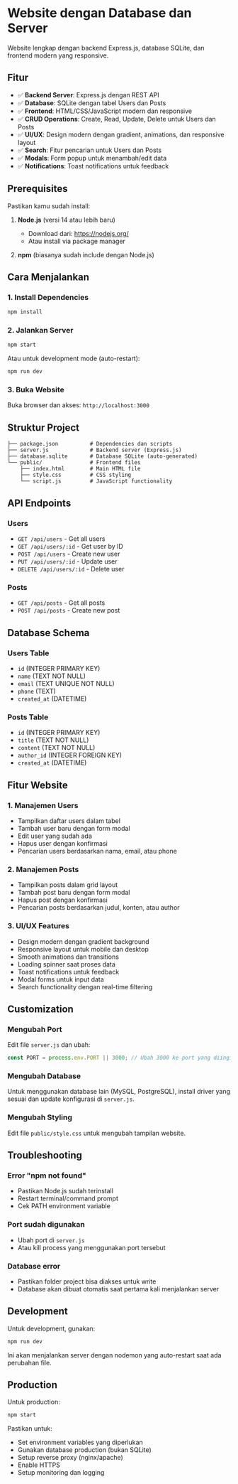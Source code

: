 # Website dengan Database dan Server

Website lengkap dengan backend Express.js, database SQLite, dan frontend modern yang responsive.

## Fitur

- ✅ **Backend Server**: Express.js dengan REST API
- ✅ **Database**: SQLite dengan tabel Users dan Posts
- ✅ **Frontend**: HTML/CSS/JavaScript modern dan responsive
- ✅ **CRUD Operations**: Create, Read, Update, Delete untuk Users dan Posts
- ✅ **UI/UX**: Design modern dengan gradient, animations, dan responsive layout
- ✅ **Search**: Fitur pencarian untuk Users dan Posts
- ✅ **Modals**: Form popup untuk menambah/edit data
- ✅ **Notifications**: Toast notifications untuk feedback

## Prerequisites

Pastikan kamu sudah install:
1. **Node.js** (versi 14 atau lebih baru)
   - Download dari: https://nodejs.org/
   - Atau install via package manager

2. **npm** (biasanya sudah include dengan Node.js)

## Cara Menjalankan

### 1. Install Dependencies
```bash
npm install
```

### 2. Jalankan Server
```bash
npm start
```

Atau untuk development mode (auto-restart):
```bash
npm run dev
```

### 3. Buka Website
Buka browser dan akses: `http://localhost:3000`

## Struktur Project

```
├── package.json          # Dependencies dan scripts
├── server.js             # Backend server (Express.js)
├── database.sqlite       # Database SQLite (auto-generated)
└── public/               # Frontend files
    ├── index.html        # Main HTML file
    ├── style.css         # CSS styling
    └── script.js         # JavaScript functionality
```

## API Endpoints

### Users
- `GET /api/users` - Get all users
- `GET /api/users/:id` - Get user by ID
- `POST /api/users` - Create new user
- `PUT /api/users/:id` - Update user
- `DELETE /api/users/:id` - Delete user

### Posts
- `GET /api/posts` - Get all posts
- `POST /api/posts` - Create new post

## Database Schema

### Users Table
- `id` (INTEGER PRIMARY KEY)
- `name` (TEXT NOT NULL)
- `email` (TEXT UNIQUE NOT NULL)
- `phone` (TEXT)
- `created_at` (DATETIME)

### Posts Table
- `id` (INTEGER PRIMARY KEY)
- `title` (TEXT NOT NULL)
- `content` (TEXT NOT NULL)
- `author_id` (INTEGER FOREIGN KEY)
- `created_at` (DATETIME)

## Fitur Website

### 1. Manajemen Users
- Tampilkan daftar users dalam tabel
- Tambah user baru dengan form modal
- Edit user yang sudah ada
- Hapus user dengan konfirmasi
- Pencarian users berdasarkan nama, email, atau phone

### 2. Manajemen Posts
- Tampilkan posts dalam grid layout
- Tambah post baru dengan form modal
- Hapus post dengan konfirmasi
- Pencarian posts berdasarkan judul, konten, atau author

### 3. UI/UX Features
- Design modern dengan gradient background
- Responsive layout untuk mobile dan desktop
- Smooth animations dan transitions
- Loading spinner saat proses data
- Toast notifications untuk feedback
- Modal forms untuk input data
- Search functionality dengan real-time filtering

## Customization

### Mengubah Port
Edit file `server.js` dan ubah:
```javascript
const PORT = process.env.PORT || 3000; // Ubah 3000 ke port yang diinginkan
```

### Mengubah Database
Untuk menggunakan database lain (MySQL, PostgreSQL), install driver yang sesuai dan update konfigurasi di `server.js`.

### Mengubah Styling
Edit file `public/style.css` untuk mengubah tampilan website.

## Troubleshooting

### Error "npm not found"
- Pastikan Node.js sudah terinstall
- Restart terminal/command prompt
- Cek PATH environment variable

### Port sudah digunakan
- Ubah port di `server.js`
- Atau kill process yang menggunakan port tersebut

### Database error
- Pastikan folder project bisa diakses untuk write
- Database akan dibuat otomatis saat pertama kali menjalankan server

## Development

Untuk development, gunakan:
```bash
npm run dev
```

Ini akan menjalankan server dengan nodemon yang auto-restart saat ada perubahan file.

## Production

Untuk production:
```bash
npm start
```

Pastikan untuk:
- Set environment variables yang diperlukan
- Gunakan database production (bukan SQLite)
- Setup reverse proxy (nginx/apache)
- Enable HTTPS
- Setup monitoring dan logging
